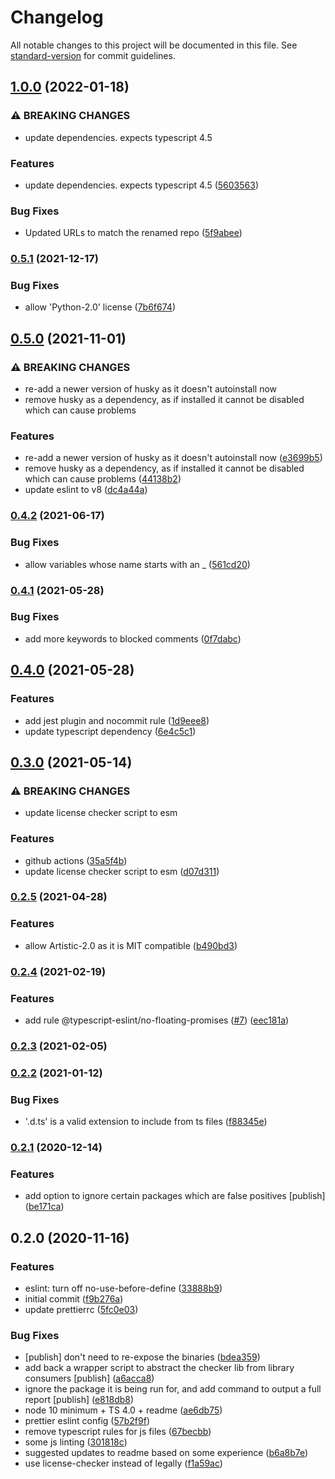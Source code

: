 # Changelog

All notable changes to this project will be documented in this file. See [standard-version](https://github.com/conventional-changelog/standard-version) for commit guidelines.

## [1.0.0](https://github.com/nrkno/sofie-code-standard-preset/compare/v0.5.1...v1.0.0) (2022-01-18)


### ⚠ BREAKING CHANGES

* update dependencies. expects typescript 4.5

### Features

* update dependencies. expects typescript 4.5 ([5603563](https://github.com/nrkno/sofie-code-standard-preset/commit/5603563f2cb9e20b4679d7c2b7d089704ec17a2a))


### Bug Fixes

* Updated URLs to match the renamed repo ([5f9abee](https://github.com/nrkno/sofie-code-standard-preset/commit/5f9abee27c09e6b87cce2f48d34586fa7f42dd06))

### [0.5.1](https://github.com/nrkno/tv-automation-sofie-code-standard-preset/compare/v0.5.0...v0.5.1) (2021-12-17)


### Bug Fixes

* allow 'Python-2.0' license ([7b6f674](https://github.com/nrkno/tv-automation-sofie-code-standard-preset/commit/7b6f6741228e9c71a289c57d815d69b528fd8367))

## [0.5.0](https://github.com/nrkno/tv-automation-sofie-code-standard-preset/compare/v0.4.2...v0.5.0) (2021-11-01)


### ⚠ BREAKING CHANGES

* re-add a newer version of husky as it doesn't autoinstall now
* remove husky as a dependency, as if installed it cannot be disabled which can cause problems

### Features

* re-add a newer version of husky as it doesn't autoinstall now ([e3699b5](https://github.com/nrkno/tv-automation-sofie-code-standard-preset/commit/e3699b52cda512cfc115a13ab0cd00d46fcec0af))
* remove husky as a dependency, as if installed it cannot be disabled which can cause problems ([44138b2](https://github.com/nrkno/tv-automation-sofie-code-standard-preset/commit/44138b2c9fad4f3e330173f606fad20ab4f0c304))
* update eslint to v8 ([dc4a44a](https://github.com/nrkno/tv-automation-sofie-code-standard-preset/commit/dc4a44adb7800b4a885a7d4bfc4034b387aa576a))

### [0.4.2](https://github.com/nrkno/tv-automation-sofie-code-standard-preset/compare/v0.4.1...v0.4.2) (2021-06-17)


### Bug Fixes

* allow variables whose name starts with an _ ([561cd20](https://github.com/nrkno/tv-automation-sofie-code-standard-preset/commit/561cd205da88a86255f16ff4853deeba7c85a780))

### [0.4.1](https://github.com/nrkno/tv-automation-sofie-code-standard-preset/compare/v0.4.0...v0.4.1) (2021-05-28)


### Bug Fixes

* add more keywords to blocked comments ([0f7dabc](https://github.com/nrkno/tv-automation-sofie-code-standard-preset/commit/0f7dabc05e501136dda2c5c55a4a69de2b733b9d))

## [0.4.0](https://github.com/nrkno/tv-automation-sofie-code-standard-preset/compare/v0.3.0...v0.4.0) (2021-05-28)


### Features

* add jest plugin and nocommit rule ([1d9eee8](https://github.com/nrkno/tv-automation-sofie-code-standard-preset/commit/1d9eee84f7e1d2a5da91758306335cdf9424c19f))
* update typescript dependency ([6e4c5c1](https://github.com/nrkno/tv-automation-sofie-code-standard-preset/commit/6e4c5c1da51ad882908d8a662959ba64ee11604a))

## [0.3.0](https://github.com/nrkno/tv-automation-sofie-code-standard-preset/compare/v0.2.5...v0.3.0) (2021-05-14)


### ⚠ BREAKING CHANGES

* update license checker script to esm

### Features

* github actions ([35a5f4b](https://github.com/nrkno/tv-automation-sofie-code-standard-preset/commit/35a5f4b8929cac12b9fbf34e605690fb3836b229))
* update license checker script to esm ([d07d311](https://github.com/nrkno/tv-automation-sofie-code-standard-preset/commit/d07d311a500fc88064f7c882f3370af58511da41))

### [0.2.5](https://github.com/nrkno/tv-automation-sofie-code-standard-preset/compare/v0.2.4...v0.2.5) (2021-04-28)


### Features

* allow Artistic-2.0 as it is MIT compatible ([b490bd3](https://github.com/nrkno/tv-automation-sofie-code-standard-preset/commit/b490bd3e1d0ca51f20539b32d8d357b756cc0547))

### [0.2.4](https://github.com/nrkno/tv-automation-sofie-code-standard-preset/compare/v0.2.3...v0.2.4) (2021-02-19)


### Features

* add rule @typescript-eslint/no-floating-promises ([#7](https://github.com/nrkno/tv-automation-sofie-code-standard-preset/issues/7)) ([eec181a](https://github.com/nrkno/tv-automation-sofie-code-standard-preset/commit/eec181a9fed7b5b5c38a4fc22b15ca6ec1c04ad4))

### [0.2.3](https://github.com/nrkno/tv-automation-sofie-code-standard-preset/compare/v0.2.2...v0.2.3) (2021-02-05)

### [0.2.2](https://github.com/nrkno/tv-automation-sofie-code-standard-preset/compare/v0.2.1...v0.2.2) (2021-01-12)


### Bug Fixes

* '.d.ts' is a valid extension to include from ts files ([f88345e](https://github.com/nrkno/tv-automation-sofie-code-standard-preset/commit/f88345efd55e417ab584257f88cef92ff8f86a61))

### [0.2.1](https://github.com/nrkno/tv-automation-sofie-code-standard-preset/compare/v0.2.0...v0.2.1) (2020-12-14)


### Features

* add option to ignore certain packages which are false positives [publish] ([be171ca](https://github.com/nrkno/tv-automation-sofie-code-standard-preset/commit/be171caeca7bb93213f16ffba05bb4214ebfa741))

## 0.2.0 (2020-11-16)


### Features

* eslint: turn off no-use-before-define ([33888b9](https://github.com/nrkno/tv-automation-sofie-code-standard-preset/commit/33888b9440b7c0d1dfc6c61ca04b1df3f8698bde))
* initial commit ([f9b276a](https://github.com/nrkno/tv-automation-sofie-code-standard-preset/commit/f9b276aca44df4d7681c85f6304db9520f43a567))
* update prettierrc ([5fc0e03](https://github.com/nrkno/tv-automation-sofie-code-standard-preset/commit/5fc0e036e699ea3fcf529aa0f1818ad11d79952b))


### Bug Fixes

* [publish] don't need to re-expose the binaries ([bdea359](https://github.com/nrkno/tv-automation-sofie-code-standard-preset/commit/bdea35987bf700fe78a2627eaec5e75b71d5d021))
* add back a wrapper script to abstract the checker lib from library consumers [publish] ([a6acca8](https://github.com/nrkno/tv-automation-sofie-code-standard-preset/commit/a6acca8c64be8b368e1ec3fdbfd884fdf5d69aeb))
* ignore the package it is being run for, and add command to output a full report [publish] ([e818db8](https://github.com/nrkno/tv-automation-sofie-code-standard-preset/commit/e818db8d32e9ded130715f4bb9862bf8f45aca27))
* node 10 minimum + TS 4.0 + readme ([ae6db75](https://github.com/nrkno/tv-automation-sofie-code-standard-preset/commit/ae6db754fc5d1364f958badc4dfdf32da238e6b8))
* prettier eslint config ([57b2f9f](https://github.com/nrkno/tv-automation-sofie-code-standard-preset/commit/57b2f9fe4f576b1b1095279048d748becef94ba0))
* remove typescript rules for js files ([67becbb](https://github.com/nrkno/tv-automation-sofie-code-standard-preset/commit/67becbb96be13844baa5c5f0bddb6f2987374033))
* some js linting ([301818c](https://github.com/nrkno/tv-automation-sofie-code-standard-preset/commit/301818cac8021dd251ebb6a724d1d3b33cff3051))
* suggested updates to readme based on some experience ([b6a8b7e](https://github.com/nrkno/tv-automation-sofie-code-standard-preset/commit/b6a8b7e2a68ff7937633129392dc6dea3312f668))
* use license-checker instead of legally ([f1a59ac](https://github.com/nrkno/tv-automation-sofie-code-standard-preset/commit/f1a59acce97dc57b0a419c8153dfc56ab91f3205))
